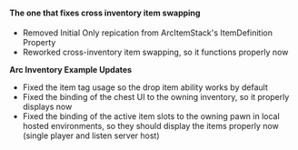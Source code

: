 #### The one that fixes cross inventory item swapping

* Removed Initial Only repication from ArcItemStack's ItemDefinition Property
* Reworked cross-inventory item swapping, so it functions properly now

**Arc Inventory Example Updates**

* Fixed the item tag usage so the drop item ability works by default
* Fixed the binding of the chest UI to the owning inventory, so it properly displays now
* Fixed the binding of the active item slots to the owning pawn in local hosted environments, so they should display the items properly now (single player and listen server host)